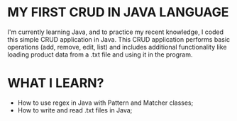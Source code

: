 # MY FIRST CRUD IN JAVA LANGUAGE
I'm currently learning Java, and to practice my recent knowledge, I coded this simple CRUD application in Java. 
This CRUD application performs basic operations (add, remove, edit, list) and includes additional functionality like loading product data from a .txt file and using it in the program.

# WHAT I LEARN?
- How to use regex in Java with Pattern and Matcher classes;
- How to write and read .txt files in Java;
